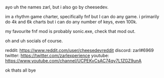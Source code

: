 ayo uh the names zarl, but i also go by cheesedev.

im a rhythm game charter, specifically fnf but I can do any game. i primarily do 4k and 6k charts but i can do any number of keys, even 100k.

my favourite fnf mod is probably sonic.exe, check that mod out.

oh and uh socials of course.

reddit: https://www.reddit.com/user/cheesedevreddit
discord: zarl#6969
twitter: https://twitter.com/zarlexperience
youtube: https://www.youtube.com/channel/UCPEKvCsAC74qy7L1ZGZ9unA

ok thats all bye
